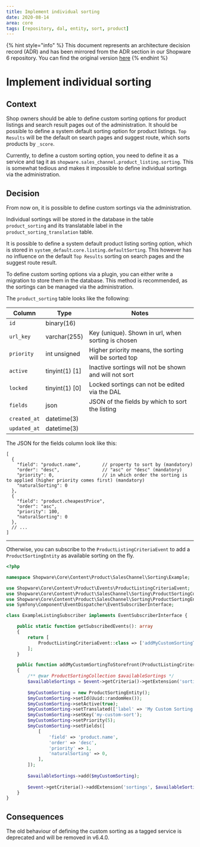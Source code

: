 ```yaml
---
title: Implement individual sorting
date: 2020-08-14
area: core
tags: [repository, dal, entity, sort, product]
--- 
```


{% hint style="info" %}
This document represents an architecture decision record (ADR) and has been mirrored from the ADR section in our Shopware 6 repository.
You can find the original version [here](https://github.com/shopware/platform/blob/trunk/adr/2020-08-14-implement-individual-sorting.md)
{% endhint %}

# Implement individual sorting

## Context

Shop owners should be able to define custom sorting options for product listings and search result pages out of the administration.
It should be possible to define a system default sorting option for product listings.
`Top Results` will be the default on search pages and suggest route, which sorts products by `_score`.

Currently, to define a custom sorting option, you need to define it as a service and tag it as `shopware.sales_channel.product_listing.sorting`.
This is somewhat tedious and makes it impossible to define individual sortings via the administration.

## Decision

From now on, it is possible to define custom sortings via the administration.

Individual sortings will be stored in the database in the table `product_sorting` and its translatable label in the `product_sorting_translation` table.

It is possible to define a system default product listing sorting option, which is stored in `system_default`.`core.listing.defaultSorting`.
This however has no influence on the default `Top Results` sorting on search pages and the suggest route result.

To define custom sorting options via a plugin, you can either write a migration to store them in the database.
This method is recommended, as the sortings can be managed via the administration.

The `product_sorting` table looks like the following:

| Column          | Type           | Notes                                                 |
| --------------- | -------------- | ----------------------------------------------------- |
| `id`            | binary(16)     |                                                       |
| `url_key`       | varchar(255)   | Key (unique). Shown in url, when sorting is chosen    |
| `priority`      | int unsigned   | Higher priority means, the sorting will be sorted top |
| `active`        | tinyint(1) [1] | Inactive sortings will not be shown and will not sort |
| `locked`        | tinyint(1) [0] | Locked sortings can not be edited via the DAL         |
| `fields`        | json           | JSON of the fields by which to sort the listing       |
| `created_at`    | datetime(3)    |                                                       |
| `updated_at`    | datetime(3)    |                                                       |

The JSON for the fields column look like this:

```json5
[
  {
    "field": "product.name",        // property to sort by (mandatory)  
    "order": "desc",                // "asc" or "desc" (mandatory)
    "priority": 0,                  // in which order the sorting is to applied (higher priority comes first) (mandatory)
    "naturalSorting": 0
  },
  {
    "field": "product.cheapestPrice",
    "order": "asc",
    "priority": 100,
    "naturalSorting": 0
  },
  // ...
]
```

---

Otherwise, you can subscribe to the `ProductListingCriteriaEvent` to add a `ProductSortingEntity` as available sorting on the fly.

```php
<?php

namespace Shopware\Core\Content\Product\SalesChannel\Sorting\Example;

use Shopware\Core\Content\Product\Events\ProductListingCriteriaEvent;
use Shopware\Core\Content\Product\SalesChannel\Sorting\ProductSortingCollection;
use Shopware\Core\Content\Product\SalesChannel\Sorting\ProductSortingEntity;
use Symfony\Component\EventDispatcher\EventSubscriberInterface;

class ExampleListingSubscriber implements EventSubscriberInterface {

    public static function getSubscribedEvents(): array
    {
        return [
            ProductListingCriteriaEvent::class => ['addMyCustomSortingToStorefront', 500],
        ];
    }

    public function addMyCustomSortingToStorefront(ProductListingCriteriaEvent $event): void 
    {
        /** @var ProductSortingCollection $availableSortings */
        $availableSortings = $event->getCriteria()->getExtension('sortings') ?? new ProductSortingCollection();
        
        $myCustomSorting = new ProductSortingEntity();
        $myCustomSorting->setId(Uuid::randomHex());
        $myCustomSorting->setActive(true);
        $myCustomSorting->setTranslated(['label' => 'My Custom Sorting']);
        $myCustomSorting->setKey('my-custom-sort');
        $myCustomSorting->setPriority(5);
        $myCustomSorting->setFields([
            [
                'field' => 'product.name',
                'order' => 'desc',
                'priority' => 1,
                'naturalSorting' => 0,
            ],
        ]);
        
        $availableSortings->add($myCustomSorting);
        
        $event->getCriteria()->addExtension('sortings', $availableSortings);
    }
}
```

## Consequences

The old behaviour of defining the custom sorting as a tagged service is deprecated and will be removed in v6.4.0.
